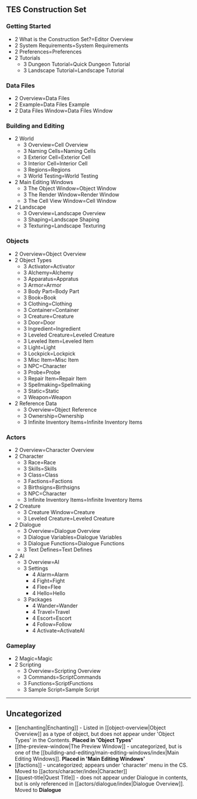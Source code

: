 ## TES Construction Set
### Getting Started
- 2 What is the Construction Set?=Editor Overview
- 2 System Requirements=System Requirements
- 2 Preferences=Preferences
- 2 Tutorials
	- 3 Dungeon Tutorial=Quick Dungeon Tutorial
	- 3 Landscape Tutorial=Landscape Tutorial

### Data Files
- 2 Overview=Data Files
- 2 Example=Data Files Example
- 2 Data Files Window=Data Files Window

### Building and Editing
- 2 World
	- 3 Overview=Cell Overview
	- 3 Naming Cells=Naming Cells
	- 3 Exterior Cell=Exterior Cell
	- 3 Interior Cell=Interior Cell
	- 3 Regions=Regions
	- 3 World Testing=World Testing
- 2 Main Editing Windows
	- 3 The Object Window=Object Window
	- 3 The Render Window=Render Window
	- 3 The Cell View Window=Cell Window
- 2 Landscape
	- 3 Overview=Landscape Overview
	- 3 Shaping=Landscape Shaping
	- 3 Texturing=Landscape Texturing

### Objects
- 2 Overview=Object Overview
- 2 Object Types
	- 3 Activator=Activator
	- 3 Alchemy=Alchemy
	- 3 Apparatus=Appratus
	- 3 Armor=Armor
	- 3 Body Part=Body Part
	- 3 Book=Book
	- 3 Clothing=Clothing
	- 3 Container=Container
	- 3 Creature=Creature
	- 3 Door=Door
	- 3 Ingredient=Ingredient
	- 3 Leveled Creature=Leveled Creature
	- 3 Leveled Item=Leveled Item
	- 3 Light=Light
	- 3 Lockpick=Lockpick
	- 3 Misc Item=Misc Item
	- 3 NPC=Character
	- 3 Probe=Probe
	- 3 Repair Item=Repair Item
	- 3 Spellmaking=Spellmaking
	- 3 Static=Static
	- 3 Weapon=Weapon
- 2 Reference Data
	- 3 Overview=Object Reference
	-  3 Ownership=Ownership
	- 3 Infinite Inventory Items=Infinite Inventory Items

### Actors
- 2 Overview=Character Overview
- 2 Character
	- 3 Race=Race
	- 3 Skills=Skills
	- 3 Class=Class
	- 3 Factions=Factions
	- 3 Birthsigns=Birthsigns
	- 3 NPC=Character
	- 3 Infinite Inventory Items=Infinite Inventory Items
- 2 Creature
	- 3 Creature Window=Creature
	- 3 Leveled Creature=Leveled Creature
- 2 Dialogue
	- 3 Overview=Dialogue Overview
	- 3 Dialogue Variables=Dialogue Variables
	- 3 Dialogue Functions=Dialogue Functions
	- 3 Text Defines=Text Defines
- 2 AI
	- 3 Overview=AI
	- 3 Settings
		- 4 Alarm=Alarm
		- 4 Fight=Fight
		- 4 Flee=Flee
		- 4 Hello=Hello
	- 3 Packages
		- 4 Wander=Wander
		- 4 Travel=Travel
		- 4 Escort=Escort
		- 4 Follow=Follow
		- 4 Activate=ActivateAI

### Gameplay
- 2 Magic=Magic
- 2 Scripting
	- 3 Overview=Scripting Overview
	- 3 Commands=ScriptCommands
	- 3 Functions=ScriptFunctions
	- 3 Sample Script=Sample Script

---

## Uncategorized

- [[enchanting|Enchanting]] - Listed in [[object-overview|Object Overview]] as a type of object, but does not appear under 'Object Types' in the Contents. **Placed in 'Object Types'**
- [[the-preview-window|The Preview Window]] - uncategorized, but is one of the [[building-and-editing/main-editing-windows/index|Main Editing Windows]]. **Placed in 'Main Editing Windows'**
- [[factions]] - uncategorized; appears under 'character' menu in the CS. Moved to [[actors/character/index|Character]]
- [[quest-title|Quest Title]] - does not appear under Dialogue in contents, but is only referenced in [[actors/dialogue/index|Dialogue Overview]]. Moved to **Dialogue**